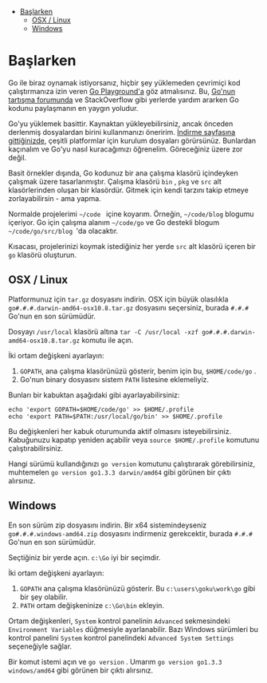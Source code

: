 - [Başlarken](#başlarken)
  - [OSX / Linux](#osx--linux)
  - [Windows](#windows)
# Başlarken

Go ile biraz oynamak istiyorsanız, hiçbir şey yüklemeden çevrimiçi kod çalıştırmanıza izin veren [Go Playground'a](https://play.golang.org/) göz atmalısınız. Bu, [Go'nun tartışma forumunda](https://groups.google.com/forum/#!forum/golang-nuts) ve StackOverflow gibi yerlerde yardım ararken Go kodunu paylaşmanın en yaygın yoludur.

Go'yu yüklemek basittir. Kaynaktan yükleyebilirsiniz, ancak önceden derlenmiş dosyalardan birini kullanmanızı öneririm. [İndirme sayfasına gittiğinizde](https://golang.org/dl/), çeşitli platformlar için kurulum dosyaları görürsünüz. Bunlardan kaçınalım ve Go'yu nasıl kuracağımızı öğrenelim. Göreceğiniz üzere zor değil.

Basit örnekler dışında, Go kodunuz bir ana çalışma klasörü içindeyken çalışmak üzere tasarlanmıştır. Çalışma klasörü `bin` , `pkg` ve `src` alt klasörlerinden oluşan bir klasördür. Gitmek için kendi tarzını takip etmeye zorlayabilirsin - ama yapma.

Normalde projelerimi `~/code ` içine koyarım. Örneğin, `~/code/blog` blogumu içeriyor. Go için çalışma alanım `~/code/go` ve Go destekli blogum `~/code/go/src/blog `'da olacaktır.

Kısacası, projelerinizi koymak istediğiniz her yerde `src` alt klasörü içeren bir `go` klasörü oluşturun.

## OSX / Linux

Platformunuz için `tar.gz` dosyasını indirin. OSX için büyük olasılıkla `go#.#.#.darwin-amd64-osx10.8.tar.gz` dosyasını seçersiniz, burada `#.#.#` Go'nun en son sürümüdür.

Dosyayı `/usr/local` klasörü altına `tar -C /usr/local -xzf go#.#.#.darwin-amd64-osx10.8.tar.gz` komutu ile açın.

İki ortam değişkeni ayarlayın:

1. `GOPATH`, ana çalışma klasörünüzü gösterir, benim için bu, `$HOME/code/go` .
2. Go'nun binary dosyasını sistem `PATH` listesine eklemeliyiz.

Bunları bir kabuktan aşağıdaki gibi ayarlayabilirsiniz:

```
echo 'export GOPATH=$HOME/code/go' >> $HOME/.profile
echo 'export PATH=$PATH:/usr/local/go/bin' >> $HOME/.profile
```

Bu değişkenleri her kabuk oturumunda aktif olmasını isteyebilirsiniz. Kabuğunuzu kapatıp yeniden açabilir veya `source $HOME/.profile` komutunu çalıştırabilirsiniz.

Hangi sürümü kullandığınızı `go version` komutunu çalıştırarak görebilirsiniz, muhtemelen `go version go1.3.3 darwin/amd64` gibi görünen bir çıktı alırsınız.

## Windows

En son sürüm zip dosyasını indirin. Bir x64 sistemindeyseniz `go#.#.#.windows-amd64.zip` dosyasını indirmeniz gerekcektir, burada `#.#.#` Go'nun en son sürümüdür.

Seçtiğiniz bir yerde açın. `c:\Go` iyi bir seçimdir.

İki ortam değişkeni ayarlayın:

1. `GOPATH` ana çalışma klasörünüzü gösterir. Bu `c:\users\goku\work\go` gibi bir şey olabilir.
2. `PATH` ortam değişkeninize `c:\Go\bin` ekleyin.

Ortam değişkenleri, `System` kontrol panelinin `Advanced` sekmesindeki `Environment Variables` düğmesiyle ayarlanabilir. Bazı Windows sürümleri bu kontrol panelini `System` kontrol panelindeki `Advanced System Settings` seçeneğiyle sağlar.

Bir komut istemi açın ve `go version` . Umarım `go version go1.3.3 windows/amd64` gibi görünen bir çıktı alırsınız.

